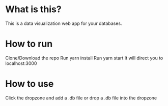 # What is this?
This is a data visualization web app for your databases.

# How to run
Clone/Download the repo
Run yarn install
Run yarn start
It will direct you to localhost:3000

# How to use
Click the dropzone and add a .db file or drop a .db file into the dropzone